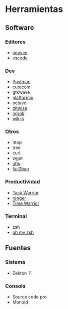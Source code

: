 # Herramientas

## Software

### Editores

* [neovim](https://neovim.io/)
* [vscode](https://code.visualstudio.com/)

### Dev

* [Postman](https://www.postman.com/)
* cutecom
* gtkwave
* [plaftormio](https://platformio.org/)
* octave
* [bitwise](https://github.com/mellowcandle/bitwise)
* [ngrok](https://ngrok.com/)
* [wikijs](https://timewarrior.net/)

### Otros

* htop
* tree
* curl
* wget
* [ufw](https://wiki.archlinux.org/index.php/Uncomplicated_Firewall)
* [fail2ban](http://fail2ban.org/wiki/index.php/Main_Page)

### Productividad

* [Task Warrior](https://taskwarrior.org/)
* [ranger](https://github.com/ranger/ranger)
* [Time Warrior](https://timewarrior.net/)

### Terminal

* zsh
* [oh my zsh](https://ohmyz.sh/)

## Fuentes

### Sistema

* Zekton 11

### Consola

* Source code pro
* Monoid
